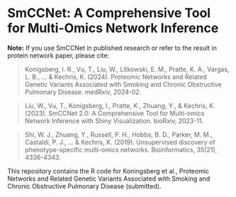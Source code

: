 # SmCCNet: A Comprehensive Tool for Multi-Omics Network Inference


**Note:** If you use SmCCNet in published research or refer to the result in protein network paper, please cite:

> Konigsberg, I. R., Vu, T., Liu, W., Litkowski, E. M., Pratte, K. A., Vargas, L. B., ... & Kechris, K. (2024). 
> Proteomic Networks and Related Genetic Variants Associated with Smoking and Chronic Obstructive Pulmonary Disease.
> medRxiv, 2024-02.

> Liu, W., Vu, T., Konigsberg, I., Pratte, K., Zhuang, Y., & Kechris, K. (2023). 
> SmCCNet 2.0: A Comprehensive Tool for Multi-omics Network Inference with Shiny Visualization. 
> bioRxiv, 2023-11.

> Shi, W. J., Zhuang, Y., Russell, P. H., Hobbs, B. D., Parker, M. M.,
> Castaldi, P. J., … & Kechris, K. (2019). Unsupervised discovery of
> phenotype-specific multi-omics networks. Bioinformatics, 35(21),
> 4336-4343.



This repository contains the R code for Koningsberg et al., Proteomic Networks and Related Genetic Variants Associated with Smoking and Chronic Obstructive Pulmonary Disease (submitted).



